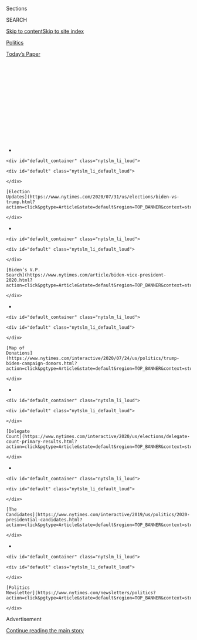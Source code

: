 <div id="app">

<div>

<div>

<div>

<div class="NYTAppHideMasthead css-1q2w90k e1suatyy0">

<div class="section css-ui9rw0 e1suatyy2">

<div class="css-eph4ug er09x8g0">

<div class="css-6n7j50">

</div>

<span class="css-1dv1kvn">Sections</span>

<div class="css-10488qs">

<span class="css-1dv1kvn">SEARCH</span>

</div>

[Skip to content](#site-content)[Skip to site
index](#site-index)

</div>

<div id="masthead-section-label" class="css-1wr3we4 eaxe0e00">

[Politics](https://www.nytimes.com/section/politics)

</div>

<div class="css-10698na e1huz5gh0">

</div>

</div>

<div id="masthead-bar-one" class="section hasLinks css-15hmgas e1csuq9d3">

<div class="css-uqyvli e1csuq9d0">

</div>

<div class="css-1uqjmks e1csuq9d1">

</div>

<div class="css-9e9ivx">

[](https://myaccount.nytimes.com/auth/login?response_type=cookie&client_id=vi)

</div>

<div class="css-1bvtpon e1csuq9d2">

[Today’s
Paper](https://www.nytimes.com/section/todayspaper)

</div>

</div>

</div>

</div>

<div data-aria-hidden="false">

<div id="site-content" data-role="main">

<div>

<div class="css-1aor85t" style="opacity:0.000000001;z-index:-1;visibility:hidden">

<div class="css-1hqnpie">

<div class="css-epjblv">

<span class="css-17xtcya">[Politics](/section/politics)</span><span class="css-x15j1o">|</span><span class="css-fwqvlz">Fact-Checking
the Biden-Sanders Democratic
Debate</span>

</div>

<div class="css-k008qs">

<div class="css-1iwv8en">

<span class="css-18z7m18"></span>

<div>

</div>

</div>

<span class="css-1n6z4y">https://nyti.ms/3dbQEw2</span>

<div class="css-1705lsu">

<div class="css-4xjgmj">

<div class="css-4skfbu" data-role="toolbar" data-aria-label="Social Media Share buttons, Save button, and Comments Panel with current comment count" data-testid="share-tools">

  - 
  - 
  - 
  - 
    
    <div class="css-6n7j50">
    
    </div>

  - 

</div>

</div>

</div>

</div>

</div>

</div>

<div id="NYT_TOP_BANNER_REGION" class="css-13pd83m">

<div>

<div id="styln-elections-notifications-menu" class="section interactive-content interactive-size-medium css-1edisqu">

<div class="css-17ih8de interactive-body">

<div class="nytslm_innerContainer" data-aria-live="polite">

<div class="nytslm_title">

</div>

  - 
    
    <div id="default_container" class="nytslm_li_loud">
    
    <div id="default" class="nytslm_li_default_loud">
    
    </div>
    
    [Election
    Updates](https://www.nytimes.com/2020/07/31/us/elections/biden-vs-trump.html?action=click&pgtype=Article&state=default&region=TOP_BANNER&context=storylines_menu)
    
    </div>

  - 
    
    <div id="default_container" class="nytslm_li_loud">
    
    <div id="default" class="nytslm_li_default_loud">
    
    </div>
    
    [Biden’s V.P.
    Search](https://www.nytimes.com/article/biden-vice-president-2020.html?action=click&pgtype=Article&state=default&region=TOP_BANNER&context=storylines_menu)
    
    </div>

  - 
    
    <div id="default_container" class="nytslm_li_loud">
    
    <div id="default" class="nytslm_li_default_loud">
    
    </div>
    
    [Map of
    Donations](https://www.nytimes.com/interactive/2020/07/24/us/politics/trump-biden-campaign-donors.html?action=click&pgtype=Article&state=default&region=TOP_BANNER&context=storylines_menu)
    
    </div>

  - 
    
    <div id="default_container" class="nytslm_li_loud">
    
    <div id="default" class="nytslm_li_default_loud">
    
    </div>
    
    [Delegate
    Count](https://www.nytimes.com/interactive/2020/us/elections/delegate-count-primary-results.html?action=click&pgtype=Article&state=default&region=TOP_BANNER&context=storylines_menu)
    
    </div>

  - 
    
    <div id="default_container" class="nytslm_li_loud">
    
    <div id="default" class="nytslm_li_default_loud">
    
    </div>
    
    [The
    Candidates](https://www.nytimes.com/interactive/2019/us/politics/2020-presidential-candidates.html?action=click&pgtype=Article&state=default&region=TOP_BANNER&context=storylines_menu)
    
    </div>

  - 
    
    <div id="default_container" class="nytslm_li_loud">
    
    <div id="default" class="nytslm_li_default_loud">
    
    </div>
    
    [Politics
    Newsletter](https://www.nytimes.com/newsletters/politics?action=click&pgtype=Article&state=default&region=TOP_BANNER&context=storylines_menu)
    
    </div>

</div>

</div>

</div>

</div>

</div>

<div id="top-wrapper" class="css-1sy8kpn">

<div id="top-slug" class="css-l9onyx">

Advertisement

</div>

[Continue reading the main
story](#after-top)

<div class="ad top-wrapper" style="text-align:center;height:100%;display:block;min-height:250px">

<div id="top" class="place-ad" data-position="top" data-size-key="top">

</div>

</div>

<div id="after-top">

</div>

</div>

<div>

<div id="sponsor-wrapper" class="css-1hyfx7x">

<div id="sponsor-slug" class="css-19vbshk">

Supported by

</div>

[Continue reading the main
story](#after-sponsor)

<div id="sponsor" class="ad sponsor-wrapper" style="text-align:center;height:100%;display:block">

</div>

<div id="after-sponsor">

</div>

</div>

<div class="css-186x18t">

</div>

<div class="css-1vkm6nb ehdk2mb0">

# Fact-Checking the Biden-Sanders Democratic Debate

</div>

Our reporters are following all of the exchanges and fact-checking the
two candidates, providing context and
explanation.

<div class="css-79elbk" data-testid="photoviewer-wrapper">

<div class="css-z3e15g" data-testid="photoviewer-wrapper-hidden">

</div>

<div class="css-1a48zt4 ehw59r15" data-testid="photoviewer-children">

![<span class="css-cnj6d5 e1z0qqy90" itemprop="copyrightHolder"><span class="css-1ly73wi e1tej78p0">Credit...</span><span><span>Erin
Schaff/The New York
Times</span></span></span>](https://static01.nyt.com/images/2020/03/15/us/politics/15dc-factcheck-pix-sub/15dc-factcheck-pix-sub-articleLarge.jpg?quality=75&auto=webp&disable=upscale)

</div>

</div>

<div class="css-18e8msd">

<div class="css-vp77d3 epjyd6m0">

<div class="css-1baulvz">

By <span class="css-1baulvz last-byline" itemprop="name">The New York
Times</span>

</div>

</div>

  - 
    
    <div class="css-ld3wwf e16638kd2">
    
    March 15,
    2020
    
    </div>

  - 
    
    <div class="css-4xjgmj">
    
    <div class="css-d8bdto" data-role="toolbar" data-aria-label="Social Media Share buttons, Save button, and Comments Panel with current comment count" data-testid="share-tools">
    
      - 
      - 
      - 
      - 
        
        <div class="css-6n7j50">
        
        </div>
    
      - 
    
    </div>
    
    </div>

</div>

</div>

<div class="section meteredContent css-1r7ky0e" name="articleBody" itemprop="articleBody">

<div class="css-1fanzo5 StoryBodyCompanionColumn">

<div class="css-53u6y8">

The two major candidates continuing to vie for the 2020 Democratic
presidential nomination met Sunday night amid the coronavirus crisis at
the CNN studio in Washington, without an audience, for what may be the
final debate of the primary season.

Here is how the candidates’ remarks stacked up against the truth.

What the Facts
Are:

## Senator Bernie Sanders said former Vice President Joseph R. Biden Jr. had supported cuts to Social Security.

What Mr. Sanders said:

*“You were in the Senate for a few years. Time and time again, talking
about the necessity with pride about cutting Social Security, cutting
Medicare and veterans programs.”*

**True but lacks context.** Mr. Biden [at multiple points in his Senate
career](https://www.nytimes.com/2020/01/26/us/politics/biden-factcheck.html)
praised measures to reduce the federal budget deficit, including some
that would have reduced the spending growth in Social Security. He has
also vowed to protect the program at other times, including in the
Senate, in a 2012 vice-presidential debate and in his current campaign,
where he has proposed expanding the program.

In 1984, Mr. Biden supported a one-year freeze to cost-of-living
adjustments in federal spending that would have applied to Social
Security. In 1995 he voted for a federal balanced budget amendment that
did not explicitly shield the program from cuts. He said in 2007 that he
was open to raising the eligibility age for receiving benefits from the
program, and he and President Barack Obama tried to negotiate a
so-called grand bargain on federal spending that would have reduced the
growth of Social Security spending over time.

</div>

</div>

<div class="css-1fanzo5 StoryBodyCompanionColumn">

<div class="css-53u6y8">

What the facts
are:

## Mr. Biden criticized President Trump for his decision to develop a new coronavirus test when one was already available.

What Mr. biden Said:

*“No, the World Health Organization offered testing kits that they have
available to give to us now. We refused them. We did not want to buy
them. We did not want to get them from them. We wanted to make sure we
had our own.”*

**True.** The Centers for Disease Control and Prevention did decide to
develop its own coronavirus test, despite the existence of one already
created by the World Health Organization. As The New York Times
[reported](https://www.nytimes.com/2020/03/10/us/coronavirus-testing-delays.html),
the federal government “designed its own test as it typically does
during an outbreak.” That test, however, produced faulty results and
ultimately delayed local public health departments’ ability to test a
large number of patients for the novel disease. Meanwhile, the World
Health Organization made its test widely available, and [more than 60
countries](https://www.politico.com/news/2020/03/06/coronavirus-testing-failure-123166)
decided to use that product.

WHAT THE facts
are:

## Mr. Biden and Mr. Sanders argued over the provisions of a coronavirus bill that just passed the House.

WHAT WAS SAID:

Mr. Biden: *“We just passed a law saying you do not have to pay for any
of this, period.”*

Mr. Sanders: *“That’s not true. As a matter of fact, that’s not true.
That law has enormous
loopholes.”*

<div id="NYT_MAIN_CONTENT_1_REGION" class="css-9tf9ac">

<div>

<div id="styln-nfldraft-updates-block" class="section interactive-content interactive-size-medium css-1ftcdic">

<div class="css-17ih8de interactive-body">

<div id="styln-briefing-block" data-asset-id="">

<div class="briefing-block-header-section">

# [Latest Updates: 2020 Election](https://www.nytimes.com/2020/07/31/us/elections/biden-vs-trump.html?action=click&pgtype=Article&state=default&region=MAIN_CONTENT_1&context=storylines_live_updates)

<div class="briefing-block-ts">

Updated 2020-08-01T01:26:45.732Z

</div>

</div>

  - [Kamala Harris, a top vice-presidential contender, confronts double
    standards.](https://www.nytimes.com/2020/07/31/us/elections/biden-vs-trump.html?action=click&pgtype=Article&state=default&region=MAIN_CONTENT_1&context=storylines_live_updates#link-29fdff45)
  - [Karen Bass and Susan Rice are rising on Biden’s vice-presidential
    shortlist.](https://www.nytimes.com/2020/07/31/us/elections/biden-vs-trump.html?action=click&pgtype=Article&state=default&region=MAIN_CONTENT_1&context=storylines_live_updates#link-13ec3d9c)
  - [Trump says Russian bounties to kill U.S. troops ‘never took
    place.’](https://www.nytimes.com/2020/07/31/us/elections/biden-vs-trump.html?action=click&pgtype=Article&state=default&region=MAIN_CONTENT_1&context=storylines_live_updates#link-49e9a016)

<div class="briefing-block-footer">

<div class="briefing-block-footer-meta">

[See more
updates](https://www.nytimes.com/2020/07/31/us/elections/biden-vs-trump.html?action=click&pgtype=Article&state=default&region=MAIN_CONTENT_1&context=storylines_live_updates)

</div>

</div>

</div>

</div>

</div>

</div>

</div>

**Mr. Biden’s statement was exaggerated.** The emergency relief package
passed by the House in a bipartisan vote on Saturday includes [several
measures intended to help families and
workers](https://www.nytimes.com/2020/03/14/us/politics/congress-coronavirus-bill.html)
including paid sick leave, unemployment benefits and food assistance.
President Trump has voiced his support, but it is slightly premature to
call this legislation “law.”

The
[bill](https://appropriations.house.gov/sites/democrats.appropriations.house.gov/files/Families%20First%20summary.pdf#page=7)
requires private insurers and government-run programs like Medicare and
Medicaid to cover diagnostic testing for the coronavirus “at no cost to
the consumer.” It also gives states the option to extend Medicaid
coverage and free testing to their uninsured populations.

</div>

</div>

<div class="css-1fanzo5 StoryBodyCompanionColumn">

<div class="css-53u6y8">

What the Facts
Are:

## Mr. Biden claimed he could immediately pass legislation to create a so-called public option that would allow all Americans to enroll in Medicare.

What Mr. Biden said:

*“A Medicare option. We can do that now. I can get that passed. I can
get that done, if I’m president of the United States of America.”*

**This is exaggerated.** Mr. Biden tried to argue that [his health care
plan](https://www.nytimes.com/2019/07/15/us/politics/biden-health-care.html),
which would let Americans sign up for Medicare while leaving private
coverage intact, had a more realistic path toward becoming legislation
than [Mr. Sanders’s Medicare-for-all
proposal](https://www.nytimes.com/2019/06/27/us/politics/bernie-sanders-medicare-for-all.html).
In truth, both policies would face long odds in Congress, where
Republicans currently hold a majority in the Senate and oppose both
ideas. Even if Democrats were to control both houses, the public option
would still be far from easy to enact into law: Many wanted to include
it in the Affordable Care Act passed under President Barack Obama, but
it ultimately fell out of the legislation after [intense
lobbying](https://www.nytimes.com/2009/06/11/us/politics/11health.html)
from the health insurance industry.

What the Facts
Are:

## Mr. Biden was wrong on the number of super PACs supporting Mr. Sanders.

What Mr. Biden said:

*“You get rid of the nine super PACs?”*

**This is exaggerated.** Mr. Biden was most likely referring to “[People
Power for
Bernie](https://slack-redir.net/link?url=https%3A%2F%2Fpeoplesaction.org%2F2020%2F01%2Fnine-groups-that-endorsed-sanders-join-forces-to-drive-black-brown-working-class-and-young-voter-turnout-in-primaries%2F),”
a coalition of nine outside advocacy groups backing Mr. Sanders’s
candidacy and organizing voter mobilization efforts on his behalf. These
groups were labeled “dark money” by Pete Buttigieg, the former
Democratic candidate. Most of them others are [501(c)(4) organizations
or social welfare
nonprofits](https://www.nytimes.com/2020/02/18/us/politics/pete-buttigieg-fact-check.html).

Beyond these groups, Mr. Sanders does have the support of a super PAC of
National Nurses United, the country’s largest nurses’ union. It has
spent over $750,000 in support of his candidacy, [according to the
campaign finance watchdog the Center for Responsive
Politics](https://www.opensecrets.org/outsidespending/summ.php?chrt=V&type=S).
(The center also lists three other super PACs that support Mr. Sanders,
but they have spent no money on his behalf.) In contrast, the super PAC
supporting Mr. Biden (Unite the Country) was created by his former aides
and has spent about $10 million on his behalf.

What the Facts
Are:

## Mr. Biden said both he and Mr. Sanders embrace the idea of a “green new deal” to address climate change.

What Mr. Biden said:

*“We both agree that we have a new green deal to deal with the threat
that faces humanity.”*

**This is mostly true.** The Green New Deal is a congressional
resolution that lays out an ambitious plan to fight both climate change
and economic inequality. It includes a goal of switching to 100 percent
wind, solar and other renewable energy by 2030 while providing a federal
jobs guarantee and Medicare for all. Mr. Sanders is an original
co-sponsor of the Senate version of that resolution, and incorporated
many of the elements of the bill into his climate plan, which he also
has named for the Green New Deal.

Mr. Biden has said in his climate plan that he believes the Green New
Deal “is a crucial framework for meeting the climate challenges we
face.” But his plan puts $1.7 trillion into addressing climate change
compared with $16 trillion proposed by Mr. Sanders, and sets a slightly
later deadline — 2050 — for decarbonizing the economy.

What the facts
are:

## Mr. Sanders inflated the degree to which he and former President Barack Obama were united in opposition to an immigration bill in 2007.

What Mr. Sanders said:

*“That bill was opposed by LULAC, the largest Latino organization in
America. They called the guest worker program akin to slavery. The bill
was killed because it was a vote on the amendment. I think it was 49 to
48. You know who voted with me? Barack Obama.”*

</div>

</div>

<div class="css-1fanzo5 StoryBodyCompanionColumn">

<div class="css-53u6y8">

**This is misleading.** Mr. Sanders was referring to immigration reform
legislation in 2007. The bill, which ultimately failed in the Senate,
would have given legal status to millions of undocumented immigrants,
established a temporary worker program, strengthened border security and
limited family-based immigration in favor of a skills- and
education-based system.

Mr. Sanders was right that the League of United Latin American Citizens
said the bill would exploit immigrant workers. And he and Mr. Obama,
then the junior senator from Illinois, both
[voted](https://www.senate.gov/legislative/LIS/roll_call_lists/roll_call_vote_cfm.cfm?congress=110&session=1&vote=00201)
for an amendment that would have scaled back the guest worker program in
early June 2007.

But later, Mr. Obama voted to invoke cloture — ending debate and
allowing the Senate to take a final vote on the whole bill — three
times, while Mr. Sanders [voted against it all three
times](https://www.congress.gov/bill/110th-congress/senate-bill/1348/all-actions?overview=closed&q=%7B%22roll-call-vote%22:%22all%22%7D&KWICView=false).
Weeks later, the Senate revived the legislation. Mr. Obama [again voted
to move the bill
forward](https://www.congress.gov/bill/110th-congress/senate-bill/1639/all-actions?overview=closed&q=%7B%22roll-call-vote%22:%22all%22%7D&KWICView=false)
while Mr. Sanders did not.

What the facts
are:

## Mr. Biden accused Mr. Sanders of voting against a Russia sanctions bill. Mr. Sanders said he voted against the bill because it included new sanctions on Iran that could undercut the 2015 nuclear deal.

What Mr. Sanders said:

*“It was undermining the Iranian agreement.”*

**True on both counts.** The argument centers on a vote that the Senate
took in June 2017 to impose sanctions on Russia for its interference in
the 2016 election. The bill also included sanctions on Iran, at a time
when the 2015 nuclear accord with Tehran was still fully in effect. (Mr.
Trump exited the agreement nearly a year later.)

The bill passed 98 to 2; only Mr. Sanders and Senator Rand Paul,
Republican of Kentucky, voted against it. In a statement after the vote,
Mr. Sanders said that “I am strongly supportive of the sanctions on
Russia included in this bill,” and that it was “unacceptable” that
Russia interfered with the U.S. elections “or anywhere around the
world.” But he said he was concerned that new sanctions on Iran “could
endanger the very important nuclear agreement that was signed between
the United States, its partners and Iran in 2015.”

Mr. Biden was a modest player in the Obama administration negotiation of
that deal — most of the heavy lifting was done by Secretary of State
John Kerry and a team of State and Energy Department negotiators. But he
supported it. In criticizing Mr. Sanders, he is essentially saying that
the need to punish Russia should have overridden the concerns about
undermining the Iran deal. Mr. Sanders came to the opposite conclusion.

What the Facts Are:

## Mr. Biden wrongly said Mr. Sanders voted against the auto bailout.

What Mr. Biden said:

*“Also part of that was bailing out the automobile industry. Saving
thousands of jobs. Tens of thousands of jobs over time. He voted against
that as well.”*

</div>

</div>

<div class="css-1fanzo5 StoryBodyCompanionColumn">

<div class="css-53u6y8">

**This is misleading.** Mr. Sanders actually supported the $14 billion
auto rescue plan in December 2008. “The problem is if you don’t act in
the midst of a growing recession, what does it mean to create a
situation where millions of more people become unemployed and that could
spread? And I have serious concerns about that. I think it would be a
terrible idea to add millions more to the unemployment rolls,” Mr.
Sanders told [Vermont Public
Radio](https://archive.vpr.org/vpr-news/leahy-sanders-reluctantly-support-auto-industry-rescue/)
at the time.

But the bill failed in the Senate, prompting the Bush administration to
propose using funding from the [Troubled Asset Relief
Program](https://www.treasury.gov/initiatives/financial-stability/reports/Pages/TARP-Tracker.aspx)
— which passed in October 2008 to bail out Wall Street and which Mr.
Sanders opposed — to also aid automakers. Once the bailouts were lumped
together, Mr. Sanders [opposed the overall
package](https://www.senate.gov/legislative/LIS/roll_call_lists/roll_call_vote_cfm.cfm?congress=111&session=1&vote=00005).

Fact checks by Sarah Kliff, Linda Qiu, Jim Tankersley, David E. Sanger
and Lisa
Friedman.

</div>

</div>

<div>

</div>

</div>

<div>

</div>

<div>

</div>

<div id="NYT_BELOW_MAIN_CONTENT_REGION">

<div>

<div id="STLYN_guide_v1_STYLN_guide_a" class="section css-l08pwh interactive-content interactive-size-medium">

<div class="css-17ih8de interactive-body">

<div class="g-story g-freebird g-max-limit" data-preview-slug="styln-scroll-guide">

</div>

<div id="g-electionguide-id" class="g-electionguide">

<div class="g-electionguide-container">

<div class="g-electionguide-wrapper">

<div class="g-electionguide-logo">

</div>

# Our 2020 Election Guide

Updated July 31, 2020

  - 
    
    -----
    
    ## The Latest
    
      - President Trump’s assault on the Postal Service is intersecting
        with his attacks on mail-in voting. [Voting rights groups say it
        is a recipe for
        disaster.](https://www.nytimes.com/2020/07/31/us/politics/trump-usps-mail-delays.html?action=click&pgtype=Article&state=default&region=BELOW_MAIN_CONTENT&context=storylines_guide)

  - 
    
    -----
    
    ## Biden’s V.P. Search
    
      - [Here are 13
        women](https://www.nytimes.com/article/biden-vice-president-2020.html?action=click&pgtype=Article&state=default&region=BELOW_MAIN_CONTENT&context=storylines_guide)
        who have been under consideration to be Joe Biden’s running
        mate, and why each might be chosen — and might not be.

  - 
    
    -----
    
    ## Keep Up With Our Coverage
    
      - Get an
        [email](https://www.nytimes.com/newsletters/politics?action=click&pgtype=Article&state=default&region=BELOW_MAIN_CONTENT&context=storylines_guide)
        recapping the day’s news
    
    <!-- end list -->
    
      - Download our mobile app on
        [iOS](https://apps.apple.com/us/app/nytimes/id284862083?ls=1&mat_click_id=5c79ae7455014fd1bd66b5610c05b8f2-20191112-16948&referrer=mat_click_id%3D5c79ae7455014fd1bd66b5610c05b8f2-20191112-16948%26link_click_id%3D722930677036718082)
        and
        [Android](http://a.localytics.com/android?id=com.nytimes.android&referrer=utm_source%3Dother_nyt_mobile_web%26utm_medium%3DWeb%2520page%26utm_term%3DGeneral%2520Mobile%2520Page%26utm_campaign%3DNYT%2520Mobile%2520General%2520Page)
        and turn on Breaking News and Politics alerts

</div>

</div>

</div>

</div>

</div>

</div>

</div>

<div>

</div>

<div>

<div id="bottom-wrapper" class="css-1ede5it">

<div id="bottom-slug" class="css-l9onyx">

Advertisement

</div>

[Continue reading the main
story](#after-bottom)

<div id="bottom" class="ad bottom-wrapper" style="text-align:center;height:100%;display:block;min-height:90px">

</div>

<div id="after-bottom">

</div>

</div>

</div>

</div>

</div>

## Site Index

<div>

</div>

## Site Information Navigation

  - [© <span>2020</span> <span>The New York Times
    Company</span>](https://help.nytimes.com/hc/en-us/articles/115014792127-Copyright-notice)

<!-- end list -->

  - [NYTCo](https://www.nytco.com/)
  - [Contact
    Us](https://help.nytimes.com/hc/en-us/articles/115015385887-Contact-Us)
  - [Work with us](https://www.nytco.com/careers/)
  - [Advertise](https://nytmediakit.com/)
  - [T Brand Studio](http://www.tbrandstudio.com/)
  - [Your Ad
    Choices](https://www.nytimes.com/privacy/cookie-policy#how-do-i-manage-trackers)
  - [Privacy](https://www.nytimes.com/privacy)
  - [Terms of
    Service](https://help.nytimes.com/hc/en-us/articles/115014893428-Terms-of-service)
  - [Terms of
    Sale](https://help.nytimes.com/hc/en-us/articles/115014893968-Terms-of-sale)
  - [Site
    Map](https://spiderbites.nytimes.com)
  - [Help](https://help.nytimes.com/hc/en-us)
  - [Subscriptions](https://www.nytimes.com/subscription?campaignId=37WXW)

</div>

</div>

</div>

</div>
